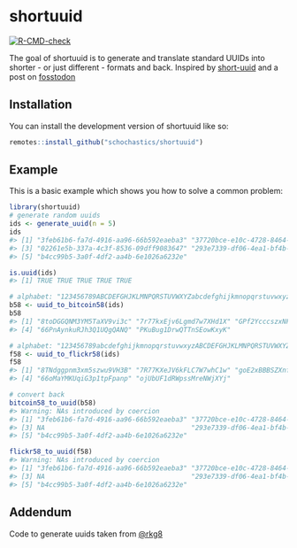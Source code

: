 
<!-- README.md is generated from README.Rmd. Please edit that file -->

# shortuuid

<!-- badges: start -->

[![R-CMD-check](https://github.com/schochastics/shortuuid/actions/workflows/R-CMD-check.yaml/badge.svg)](https://github.com/schochastics/shortuuid/actions/workflows/R-CMD-check.yaml)
<!-- badges: end -->

The goal of shortuuid is to generate and translate standard UUIDs into
shorter - or just different - formats and back. Inspired by
[short-uuid](https://www.npmjs.com/package/short-uuid) and a post on
[fosstodon](https://fosstodon.org/@josi/112978240064605859)

## Installation

You can install the development version of shortuuid like so:

``` r
remotes::install_github("schochastics/shortuuid")
```

## Example

This is a basic example which shows you how to solve a common problem:

``` r
library(shortuuid)
# generate random uuids
ids <- generate_uuid(n = 5)
ids
#> [1] "3feb61b6-fa7d-4916-aa96-66b592eaeba3" "37720bce-e10c-4728-8464-768f643c15ce"
#> [3] "02261e5b-337a-4c3f-8536-09dff9083647" "293e7339-df06-4ea1-bf4b-6e2083951f45"
#> [5] "b4cc99b5-3a0f-4df2-aa4b-6e1026a6232e"
```

``` r
is.uuid(ids)
#> [1] TRUE TRUE TRUE TRUE TRUE
```

``` r
# alphabet: "123456789ABCDEFGHJKLMNPQRSTUVWXYZabcdefghijkmnopqrstuvwxyz"
b58 <- uuid_to_bitcoin58(ids)
b58
#> [1] "8toDGGQNM3YM5TaXV9vi3c" "7r77kxEjv6Lgmd7w7XHd1X" "GPf2YcccszxNF162K9hG2" 
#> [4] "66PnAynkuRJh3Q1UQgQANQ" "PKuBug1DrwQTTnSEowKxyK"
```

``` r
# alphabet: "123456789abcdefghijkmnopqrstuvwxyzABCDEFGHJKLMNPQRSTUVWXYZ"
f58 <- uuid_to_flickr58(ids)
f58
#> [1] "8TNdggpnm3xm5szwu9VH3B" "7R77KXeJV6kFLC7W7whC1w" "goE2xBBBSZXnf162j9Gg2" 
#> [4] "66oMaYMKUqiG3p1tpFpanp" "ojUbUF1dRWpssMreNWjXYj"
```

``` r
# convert back
bitcoin58_to_uuid(b58)
#> Warning: NAs introduced by coercion
#> [1] "3feb61b6-fa7d-4916-aa96-66b592eaeba3" "37720bce-e10c-4728-8464-768f643c15ce"
#> [3] NA                                     "293e7339-df06-4ea1-bf4b-6e2083951f45"
#> [5] "b4cc99b5-3a0f-4df2-aa4b-6e1026a6232e"
```

``` r
flickr58_to_uuid(f58)
#> Warning: NAs introduced by coercion
#> [1] "3feb61b6-fa7d-4916-aa96-66b592eaeba3" "37720bce-e10c-4728-8464-768f643c15ce"
#> [3] NA                                     "293e7339-df06-4ea1-bf4b-6e2083951f45"
#> [5] "b4cc99b5-3a0f-4df2-aa4b-6e1026a6232e"
```

## Addendum

Code to generate uuids taken from
[@rkg8](https://github.com/rkg82/uuid-v4)
